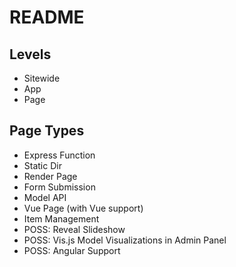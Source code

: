 
# README #

## Levels #

* Sitewide
* App
* Page

## Page Types #

* Express Function
* Static Dir
* Render Page
* Form Submission
* Model API
* Vue Page (with Vue support)
* Item Management
* POSS: Reveal Slideshow
* POSS: Vis.js Model Visualizations in Admin Panel
* POSS: Angular Support
